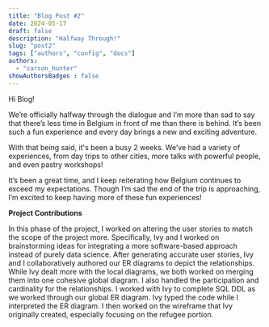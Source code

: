 ```yaml
---
title: "Blog Post #2"
date: 2024-05-17
draft: false
description: "Halfway Through!"
slug: "post2"
tags: ["authors", "config", "docs"]
authors:
  - "carson_hunter"
showAuthorsBadges : false
---
```


Hi Blog! 

We’re officially halfway through the dialogue and I’m more than sad to say that there’s less time in Belgium in front of me than there is behind. It’s been such a fun experience and every day brings a new and exciting adventure.

With that being said, it's been a busy 2 weeks. We’ve had a variety of experiences, from day trips to other cities, more talks with powerful people, and even pastry workshops!

It’s been a great time, and I keep reiterating how Belgium continues to exceed my expectations. Though I’m sad the end of the trip is approaching, I’m excited to keep having more of these fun experiences!

**Project Contributions**

In this phase of the project, I worked on altering the user stories to match the scope of the project more. Specifically, Ivy and I worked on brainstorming ideas for integrating a more software-based approach instead of purely data science. After generating accurate user stories, Ivy and I collaboratively authored our ER diagrams to depict the relationships. While Ivy dealt more with the local diagrams, we both worked on merging them into one cohesive global diagram. I also handled the participation and cardinality for the relationships. I worked with Ivy to complete SQL DDL as we worked through our global ER diagram. Ivy typed the code while I interpreted the ER diagram. I then worked on the wireframe that Ivy originally created, especially focusing on the refugee portion. 


